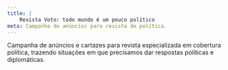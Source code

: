 ```yaml
---
title: |
    Revista Voto: todo mundo é um pouco político
meta: Campanha de anúncios para revista de política.
---
```

Campanha de anúncios e cartazes para revista especializada em cobertura política, trazendo situações em que precisamos dar respostas políticas e diplomáticas.